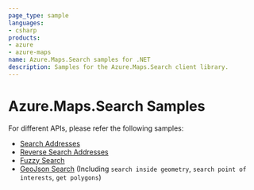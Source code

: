 ```yaml
---
page_type: sample
languages:
- csharp
products:
- azure
- azure-maps
name: Azure.Maps.Search samples for .NET
description: Samples for the Azure.Maps.Search client library.
---
```


# Azure.Maps.Search Samples

For different APIs, please refer the following samples:

* [Search Addresses](https://github.com/Azure/azure-sdk-for-net/blob/main/sdk/maps/Azure.Maps.Search/samples/SearchAddressSamples.md)
* [Reverse Search Addresses](https://github.com/Azure/azure-sdk-for-net/blob/main/sdk/maps/Azure.Maps.Search/samples/ReverseSearchAddressSamples.md)
* [Fuzzy Search](https://github.com/Azure/azure-sdk-for-net/blob/main/sdk/maps/Azure.Maps.Search/samples/FuzzySearchSamples.md)
* [GeoJson Search](https://github.com/Azure/azure-sdk-for-net/blob/main/sdk/maps/Azure.Maps.Search/samples/GeoJsonSearchSamples.md) (Including `search inside geometry`, `search point of interests`, `get polygons`)